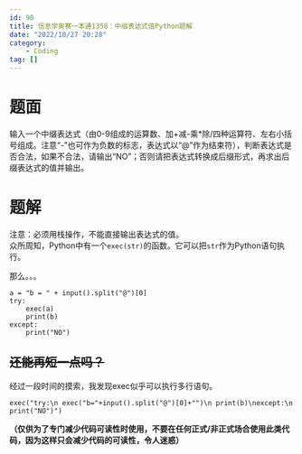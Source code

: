 ```yaml
---
id: 90
title: 信息学奥赛一本通1358：中缀表达式值Python题解
date: "2022/10/27 20:28"
category:
    - Coding
tag: []
---
```


<!-- wp:heading &#123"level":1} -->
<h1>题面</h1>
<!-- /wp:heading -->

<!-- wp:paragraph -->
<p>输入一个中缀表达式（由0-9组成的运算数、加+减-乘*除/四种运算符、左右小括号组成。注意“-”也可作为负数的标志，表达式以“@”作为结束符），判断表达式是否合法，如果不合法，请输出“NO”；否则请把表达式转换成后缀形式，再求出后缀表达式的值并输出。</p>
<!-- /wp:paragraph -->

<!-- wp:heading &#123"level":1} -->
<h1>题解</h1>
<!-- /wp:heading -->

<!-- wp:paragraph -->
<p>注意：必须用栈操作，不能直接输出表达式的值。<br>众所周知，Python中有一个<code>exec(str)</code>的函数。它可以把<code>str</code>作为Python语句执行。</p>
<!-- /wp:paragraph -->

<!-- wp:paragraph -->
<p>那么。。。</p>
<!-- /wp:paragraph -->

<!-- wp:code -->
<pre class="wp-block-code"><code>a = "b = " + input().split("@")[0]
try:
    exec(a)
    print(b)
except:
    print("NO")</code></pre>
<!-- /wp:code -->

<!-- wp:heading -->
<h2><del>还能再短一点吗？</del></h2>
<!-- /wp:heading -->

<!-- wp:paragraph -->
<p>经过一段时间的摸索，我发现exec似乎可以执行多行语句。</p>
<!-- /wp:paragraph -->

<!-- wp:code -->
<pre class="wp-block-code"><code>exec("try:\n exec("b="+input().split("@")[0]+"")\n print(b)\nexcept:\n print("NO")")</code></pre>
<!-- /wp:code -->

<!-- wp:paragraph -->
<p><strong>（仅供为了专门减少代码可读性时使用，不要在任何正式/非正式场合使用此类代码，因为这样只会减少代码的可读性，令人迷惑）</strong></p>
<!-- /wp:paragraph -->
